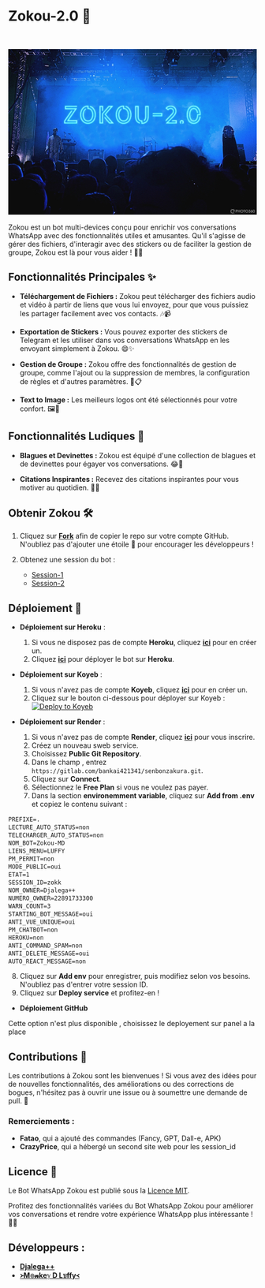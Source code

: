 <p align="center"><h1>Zokou-2.0 🚀</h1><br> </p>

![banner](Zokou.jpg)

Zokou est un bot multi-devices conçu pour enrichir vos conversations WhatsApp avec des fonctionnalités utiles et amusantes. Qu'il s'agisse de gérer des fichiers, d'interagir avec des stickers ou de faciliter la gestion de groupe, Zokou est là pour vous aider ! 🎉💬

## Fonctionnalités Principales ✨

- **Téléchargement de Fichiers :** Zokou peut télécharger des fichiers audio et vidéo à partir de liens que vous lui envoyez, pour que vous puissiez les partager facilement avec vos contacts. 🎶📹

- **Exportation de Stickers :** Vous pouvez exporter des stickers de Telegram et les utiliser dans vos conversations WhatsApp en les envoyant simplement à Zokou. 😄✨

- **Gestion de Groupe :** Zokou offre des fonctionnalités de gestion de groupe, comme l'ajout ou la suppression de membres, la configuration de règles et d'autres paramètres. 👥📋

- **Text to Image :** Les meilleurs logos ont été sélectionnés pour votre confort. 🖼️🎨

## Fonctionnalités Ludiques 🎉

- **Blagues et Devinettes :** Zokou est équipé d'une collection de blagues et de devinettes pour égayer vos conversations. 😂🤔

- **Citations Inspirantes :** Recevez des citations inspirantes pour vous motiver au quotidien. 💪🌟

## Obtenir Zokou 🛠️

1. Cliquez sur **[Fork](https://github.com/luffy8979/Zokou-MD-French/fork)** afin de copier le repo sur votre compte GitHub. N'oubliez pas d'ajouter une étoile 🌟 pour encourager les développeurs !

2. Obtenez une session du bot :  
   - [Session-1](https://zkscan.onrender.com)  
   - [Session-2](https://zokouscan-din3.onrender.com)

## Déploiement 🚀

- **Déploiement sur Heroku** :
  1. Si vous ne disposez pas de compte **Heroku**, cliquez [**ici**](https://id.heroku.com/login) pour en créer un.
  2. Cliquez [**ici**](https://dashboard.heroku.com/new?template=https://github.com/luffy8979/Zokou-MD-French) pour déployer le bot sur **Heroku**.

- **Déploiement sur Koyeb** :
  1. Si vous n'avez pas de compte **Koyeb**, cliquez [**ici**](https://dashboard.koyeb.com/signup) pour en créer un.
  2. Cliquez sur le bouton ci-dessous pour déployer sur Koyeb :<br>
     [![Deploy to Koyeb](https://www.koyeb.com/static/images/deploy/button.svg)](https://app.koyeb.com/deploy?name=zokouvf&type=docker&image=docker.io%2Fluffy077%2Fzokouvf%3Alatest&env%5BPREFIXE%5D=.&env%5BLECTURE_AUTO_STATUS%5D=oui&env%5BTELECHARGER_AUTO_STATUS%5D=oui&env%5BNOM_BOT%5D=Zokou-MD&env%5BLIENS_MENU%5D=https%3A%2F%2Fwallpapercave.com%2Fuwp%2Fuwp3943464.jpeg&env%5BPM_PERMIT%5D=non&env%5BMODE_PUBLIC%5D=oui&env%5BETAT%5D=1&env%5BSESSION_ID%5D=mettez+votre+session&env%5BNOM_OWNER%5D=Djalega%2B%2B&env%5BNUMERO_OWNER%5D=22891733300&env%5BWARN_COUNT%5D=3&env%5BSTARTING_BOT_MESSAGE%5D=oui&env%5BANTI_VUE_UNIQUE%5D=oui&env%5BPM_CHATBOT%5D=non&env%5BHEROKU%5D=non&env%5BDATABASE_URL%5D=mettez+une+database&env%5BANTI_COMMAND_SPAM%5D=non&ports=8000%3Bhttp%3B%2F)

- **Déploiement sur Render** :
  1. Si vous n'avez pas de compte **Render**, cliquez [**ici**](https://dashboard.render.com) pour vous inscrire.
  2. Créez un nouveau sweb service.  
  3. Choisissez **Public Git Repository**.  
  4. Dans le champ , entrez `https://gitlab.com/bankai421341/senbonzakura.git`.
  5. Cliquez sur **Connect**.  
  6. Sélectionnez le **Free Plan** si vous ne voulez pas payer.  
  7. Dans la section **environemment variable**, cliquez sur **Add from .env** et copiez le contenu suivant :

```env
PREFIXE=.
LECTURE_AUTO_STATUS=non
TELECHARGER_AUTO_STATUS=non
NOM_BOT=Zokou-MD
LIENS_MENU=LUFFY
PM_PERMIT=non
MODE_PUBLIC=oui
ETAT=1
SESSION_ID=zokk
NOM_OWNER=Djalega++
NUMERO_OWNER=22891733300
WARN_COUNT=3
STARTING_BOT_MESSAGE=oui
ANTI_VUE_UNIQUE=oui
PM_CHATBOT=non
HEROKU=non
ANTI_COMMAND_SPAM=non
ANTI_DELETE_MESSAGE=oui
AUTO_REACT_MESSAGE=non
```

  8. Cliquez sur **Add env** pour enregistrer, puis modifiez selon vos besoins. N'oubliez pas d'entrer votre session ID.  
  9. Cliquez sur **Deploy service** et profitez-en !


 - **Déploiement GitHub**

Cette option n'est plus disponible , choisissez le deployement sur panel a la place


## Contributions 🤝

Les contributions à Zokou sont les bienvenues ! Si vous avez des idées pour de nouvelles fonctionnalités, des améliorations ou des corrections de bogues, n'hésitez pas à ouvrir une issue ou à soumettre une demande de pull. 🙌

### Remerciements :
- **Fatao**, qui a ajouté des commandes (Fancy, GPT, Dall-e, APK)  
- **CrazyPrice**, qui a hébergé un second site web pour les session_id  

## Licence 📜

Le Bot WhatsApp Zokou est publié sous la [Licence MIT](https://opensource.org/licenses/MIT).

Profitez des fonctionnalités variées du Bot WhatsApp Zokou pour améliorer vos conversations et rendre votre expérience WhatsApp plus intéressante ! 🎊💬

## Développeurs :
- [**Djalega++**](https://github.com/djalega8000/Zokou-MD/)
- [**᚛M๏𝓷keℽ D Lบffy᚜**](https://github.com/Faouz995)
